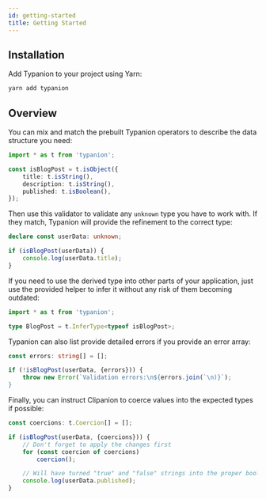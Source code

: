 ```yaml
---
id: getting-started
title: Getting Started
---
```


## Installation

Add Typanion to your project using Yarn:

```bash
yarn add typanion
```

## Overview

You can mix and match the prebuilt Typanion operators to describe the data structure you need:

```ts
import * as t from 'typanion';

const isBlogPost = t.isObject({
    title: t.isString(),
    description: t.isString(),
    published: t.isBoolean(),
});
```

Then use this validator to validate any `unknown` type you have to work with. If they match, Typanion will provide the refinement to the correct type:

```ts
declare const userData: unknown;

if (isBlogPost(userData)) {
    console.log(userData.title);
}
```

If you need to use the derived type into other parts of your application, just use the provided helper to infer it without any risk of them becoming outdated:

```ts
import * as t from 'typanion';

type BlogPost = t.InferType<typeof isBlogPost>;
```

Typanion can also list provide detailed errors if you provide an error array:

```ts
const errors: string[] = [];

if (!isBlogPost(userData, {errors})) {
    throw new Error(`Validation errors:\n${errors.join(`\n)}`);
}
```

Finally, you can instruct Clipanion to coerce values into the expected types if possible:

```ts
const coercions: t.Coercion[] = [];

if (isBlogPost(userData, {coercions})) {
    // Don't forget to apply the changes first
    for (const coercion of coercions)
        coercion();

    // Will have turned "true" and "false" strings into the proper boolean values
    console.log(userData.published);
}
```

